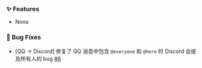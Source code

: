 ### ✨ Features
- None

### 🐞 Bug Fixes
- [QQ -> Discord] 修复了 QQ 消息中包含 `@everyone` 和 `@here` 时 Discord 会提及所有人的 bug [#8](https://github.com/Cola-Ace/koishi-plugin-bridge-discord-qq/issues/8)
